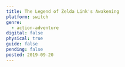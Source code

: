 ```yaml
---
title: The Legend of Zelda Link's Awakening
platform: switch
genre:
  - action-adventure
digital: false
physical: true
guide: false
pending: false
posted: 2019-09-20
---
```

